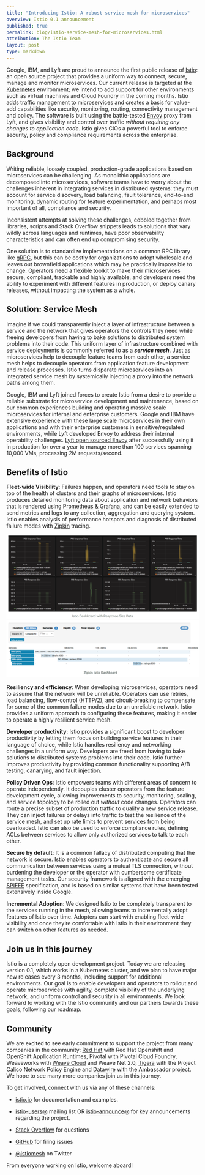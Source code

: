 ```yaml
---
title: "Introducing Istio: A robust service mesh for microservices"
overview: Istio 0.1 announcement
published: true
permalink: blog/istio-service-mesh-for-microservices.html
attribution: The Istio Team
layout: post
type: markdown
---
```


Google, IBM, and Lyft are proud to announce the first public release of [Istio](https://istio.io/): an open source project that provides a uniform way to connect, secure, manage and monitor microservices. Our current release is targeted at the [Kubernetes](https://kubernetes.io/) environment; we intend to add support for other environments such as virtual machines and Cloud Foundry in the coming months.
Istio adds traffic management to microservices and creates a basis for value-add capabilities like security, monitoring, routing, connectivity management and policy.  The software is built using the battle-tested [Envoy](https://lyft.github.io/envoy/) proxy from Lyft, and gives visibility and control over traffic *without requiring any changes to application code*. Istio gives CIOs a powerful tool to enforce security, policy and compliance requirements across the enterprise.

<!--end_excerpt-->

## Background

Writing reliable, loosely coupled, production-grade applications based on microservices can be challenging. As monolithic applications are decomposed into microservices, software teams have to worry about the challenges inherent in integrating services in distributed systems: they must account for service discovery, load balancing, fault tolerance, end-to-end monitoring, dynamic routing for feature experimentation, and perhaps most important of all, compliance and security.

Inconsistent attempts at solving these challenges, cobbled together from libraries, scripts and Stack Overflow snippets leads to solutions that vary wildly across languages and runtimes, have poor observability characteristics and can often end up compromising security.

One solution is to standardize implementations on a common RPC library like [gRPC](https://grpc.io), but this can be costly for organizations to adopt wholesale and leaves out brownfield applications which may be practically impossible to change. Operators need a flexible toolkit to make their microservices secure, compliant, trackable and highly available, and developers need the ability to experiment with different features in production, or deploy canary releases, without impacting the system as a whole.

## Solution: Service Mesh

Imagine if we could transparently inject a layer of infrastructure between a service and the network that gives operators the controls they need while freeing developers from having to bake solutions to distributed system problems into their code. This uniform layer of infrastructure combined with service deployments is commonly referred to as a **_service mesh_**. Just as microservices help to decouple feature teams from each other, a service mesh helps to decouple operators from application feature development and release processes. Istio turns disparate microservices into an integrated service mesh by systemically injecting a proxy into the network paths among them.

Google, IBM and Lyft joined forces to create Istio from a desire to provide a reliable substrate for microservice development and maintenance, based on our common experiences building and operating massive scale microservices for internal and enterprise customers. Google and IBM have extensive experience with these large scale microservices in their own applications and with their enterprise customers in sensitive/regulated environments, while Lyft developed Envoy to address their internal operability challenges. [Lyft open sourced Envoy](https://eng.lyft.com/announcing-envoy-c-l7-proxy-and-communication-bus-92520b6c8191) after successfully using it in production for over a year to manage more than 100 services spanning 10,000 VMs, processing 2M requests/second.

## Benefits of Istio

**Fleet-wide Visibility**: Failures happen, and operators need tools to stay on top of the health of clusters and their graphs of microservices. Istio produces detailed monitoring data about application and network behaviors that is rendered using [Prometheus](https://prometheus.io/) & [Grafana](https://github.com/grafana/grafana), and can be easily extended to send metrics and logs to any collection, aggregation and querying system. Istio enables analysis of performance hotspots and diagnosis of distributed failure modes with [Zipkin](https://github.com/openzipkin/zipkin) tracing.

![Istio Dashboard with Response Size Data](\img\istio_grafana_dashboard.png)
![Zipkin Istio Dashboard](\img\istio_zipkin_dashboard.png)

**Resiliency and efficiency**: When developing microservices, operators need to assume that the network will be unreliable. Operators can use retries, load balancing, flow-control (HTTP/2), and circuit-breaking to compensate for some of the common failure modes due to an unreliable network. Istio provides a uniform approach to configuring these features, making it easier to operate a highly resilient service mesh. 

**Developer productivity**: Istio provides a significant boost to developer productivity by letting them focus on building service features in their language of choice, while Istio handles resiliency and networking challenges in a uniform way. Developers are freed from having to bake solutions to distributed systems problems into their code. Istio further improves productivity by providing common functionality supporting A/B testing, canarying, and fault injection.

**Policy Driven Ops**: Istio empowers teams with different areas of concern to operate independently. It decouples cluster operators from the feature development cycle, allowing improvements to security, monitoring, scaling, and service topology to be rolled out *without* code changes. Operators can route a precise subset of production traffic to qualify a new service release. They can inject failures or delays into traffic to test the resilience of the service mesh, and set up rate limits to prevent services from being overloaded. Istio can also be used to enforce compliance rules, defining ACLs between services to allow only authorized services to talk to each other.

**Secure by default**: It is a common fallacy of distributed computing that the network is secure. Istio enables operators to authenticate and secure all communication between services using a mutual TLS connection, without burdening the developer or the operator with cumbersome certificate management tasks. Our security framework is aligned with the emerging [SPIFFE](https://spiffe.github.io/) specification, and is based on similar systems that have been tested extensively inside Google.

**Incremental Adoption**: We designed Istio to be completely transparent to the services running in the mesh, allowing teams to incrementally adopt features of Istio over time. Adopters can start with enabling fleet-wide visibility and once they’re comfortable with Istio in their environment they can switch on other features as needed. 

## Join us in this journey

Istio is a completely open development project. Today we are releasing version 0.1, which works in a Kubernetes cluster, and we plan to have major new releases every 3 months, including support for additional environments. Our goal is to enable developers and operators to rollout and operate microservices with agility, complete visibility of the underlying network, and uniform control and security in all environments. We look forward to working with the Istio community and our partners towards these goals, following our [roadmap](https://istio.io/docs/reference/release-roadmap.html). 

## Community

We are excited to see early commitment to support the project from many companies in the community: [Red Hat](https://blog.openshift.com/red-hat-istio-launch/) with Red Hat Openshift and OpenShift Application Runtimes, Pivotal with Pivotal Cloud Foundry, Weaveworks with [Weave Cloud](https://weave.works/docs/tutorials/istio/istio/) and Weave Net 2.0, [Tigera](https://www.projectcalico.org/welcoming-istio-to-the-kubernetes-networking-community) with the Project Calico Network Policy Engine and [Datawire](https://www.datawire.io/istio-and-datawire-ecosystem/) with the Ambassador project. We hope to see many more companies join us in this journey.

To get involved, connect with us via any of these channels:

* [istio.io](https://istio.io) for documentation and examples.

* [istio-users@](https://groups.google.com/forum/#!forum/istio-users) mailing list OR [istio-announce@](https://groups.google.com/forum/#!forum/istio-announce) for key announcements regarding the project. 

* [Stack Overflow](https://stackoverflow.com/questions/tagged/istio) for questions

* [GitHub](http://github.com/istio/issues) for filing issues 

* [@istiomesh](https://twitter.com/istiomesh) on Twitter 

From everyone working on Istio, welcome aboard!
